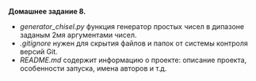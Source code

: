 **Домашнее задание 8.**

- *generator_chisel.py* функция генератор простых чисел в дипазоне заданым 2мя аргументами чисел.
- *.gitignore* нужен для скрытия файлов и папок от системы контроля версий Git.
- *README.md* содержит информацию о проекте: описание проекта, особенности запуска, имена авторов и т.д.